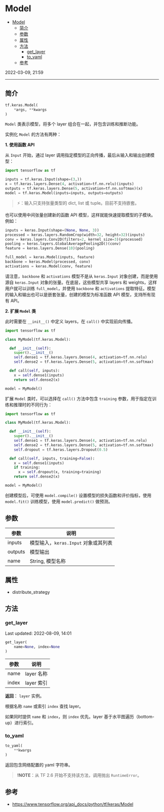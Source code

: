 # Model

- [Model](#model)
  - [简介](#简介)
  - [参数](#参数)
  - [属性](#属性)
  - [方法](#方法)
    - [get_layer](#get_layer)
    - [to_yaml](#to_yaml)
  - [参考](#参考)

2022-03-09, 21:59
***

## 简介

```python
tf.keras.Model(
    *args, **kwargs
)
```

`Model` 类表示模型，将多个 layer 组合在一起，并包含训练和推断功能。

实例化 `Model` 的方法有两种：

**1. 使用函数 API**

从 `Input` 开始，通过 layer 调用指定模型的正向传播，最后从输入和输出创建模型：

```python
import tensorflow as tf

inputs = tf.keras.Input(shape=(3,))
x = tf.keras.layers.Dense(4, activation=tf.nn.relu)(inputs)
outputs = tf.keras.layers.Dense(5, activation=tf.nn.softmax)(x)
model = tf.keras.Model(inputs=inputs, outputs=outputs)
```

> ⚡：输入只支持张量类型的 dict, list 或 tuple。目前不支持嵌套。

也可以使用中间张量创建新的函数 API 模型，这样就能快速提取模型的子模块。例如：

```python
inputs = keras.Input(shape=(None, None, 3))
processed = keras.layers.RandomCrop(width=32, height=32)(inputs)
conv = keras.layers.Conv2D(filters=2, kernel_size=3)(processed)
pooling = keras.layers.GlobalAveragePooling2D()(conv)
feature = keras.layers.Dense(10)(pooling)

full_model = keras.Model(inputs, feature)
backbone = keras.Model(processed, conv)
activations = keras.Model(conv, feature)
```

请注意，`backbone` 和 `activations` 模型不是从 `keras.Input` 对象创建，而是使用源自 `keras.Input` 对象的张量。在底层，这些模型共享 layers 和 weights，这样用户就可以训练 `full_model`，并使用 `backbone` 和 `activations` 提取特征。模型的输入和输出也可以是嵌套张量，创建的模型为标准函数 API 模型，支持所有现有 API。

**2. 扩展 `Model` 类**

此时需要在 `__init__()` 中定义 layers，在 `call()` 中实现前向传播。

```python
import tensorflow as tf

class MyModel(tf.keras.Model):

  def __init__(self):
    super().__init__()
    self.dense1 = tf.keras.layers.Dense(4, activation=tf.nn.relu)
    self.dense2 = tf.keras.layers.Dense(5, activation=tf.nn.softmax)

  def call(self, inputs):
    x = self.dense1(inputs)
    return self.dense2(x)

model = MyModel()
```

扩展 `Model` 类时，可以选择在 `call()` 方法中包含 `training` 参数，用于指定在训练和推理时的不同行为：

```python
import tensorflow as tf

class MyModel(tf.keras.Model):

  def __init__(self):
    super().__init__()
    self.dense1 = tf.keras.layers.Dense(4, activation=tf.nn.relu)
    self.dense2 = tf.keras.layers.Dense(5, activation=tf.nn.softmax)
    self.dropout = tf.keras.layers.Dropout(0.5)

  def call(self, inputs, training=False):
    x = self.dense1(inputs)
    if training:
      x = self.dropout(x, training=training)
    return self.dense2(x)

model = MyModel()
```

创建模型后，可使用 `model.compile()` 设置模型的损失函数和评价指标，使用 `model.fit()` 训练模型，使用 `model.predict()` 做预测。

## 参数

|参数|说明|
|---|---|
|inputs|模型输入，`keras.Input` 对象或其列表|
|outputs|模型输出|
|name|String, 模型名称|

## 属性

- distribute_strategy

## 方法

### get_layer

Last updated: 2022-08-09, 14:01

```python
get_layer(
    name=None, index=None
)
```

|参数|说明|
|---|---|
|name| layer 名称|
|index| layer 索引|

**返回**： `layer` 实例。

根据名称 `name` 或索引 `index` 查找 layer。

如果同时提供 `name` 和 `index`，则 `index` 优先。layer 基于水平图遍历（bottom-up）进行索引。

### to_yaml

```python
to_yaml(
    **kwargs
)
```

返回包含网络配置的 yaml 字符串。

> **!NOTE**：从 TF 2.6 开始不支持该方法，调用抛出 `RuntimeError`。

## 参考

- https://www.tensorflow.org/api_docs/python/tf/keras/Model
